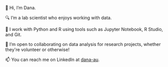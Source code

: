 👋 Hi, I’m Dana.

🔍 I’m a lab scientist who enjoys working with data. 

🌱 I work with Python and R using tools such as Jupyter Notebook, R Studio, and Git.

🤝 I’m open to collaborating on data analysis for research projects, whether they're volunteer or otherwise!

📫 You can reach me on LinkedIn at [dana-au](//linkedin.com/in/dana-au).
